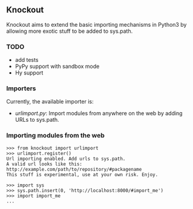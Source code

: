 ## Knockout

Knockout aims to extend the basic importing mechanisms in Python3 by allowing more exotic stuff to be added to sys.path.

### TODO

- add tests
- PyPy support with sandbox mode
- Hy support

### Importers

Currently, the available importer is:

- *urlimport.py*: Import modules from anywhere on the web by adding URLs to sys.path.

### Importing modules from the web	
	
	>>> from knockout import urlimport
	>>> urlimport.register()
	Url importing enabled. Add urls to sys.path.
	A valid url looks like this: http://example.com/path/to/repository/#packagename
	This stuff is experimental, use at your own risk. Enjoy.
	
	>>> import sys
	>>> sys.path.insert(0, 'http://localhost:8000/#import_me')
	>>> import import_me
	...

